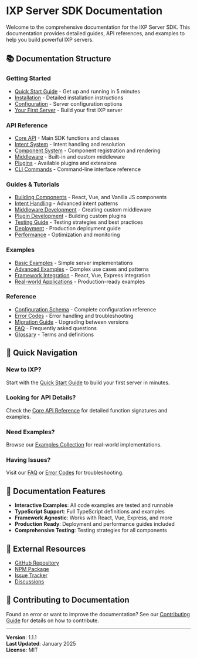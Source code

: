 # IXP Server SDK Documentation


Welcome to the comprehensive documentation for the IXP Server SDK. This documentation provides detailed guides, API references, and examples to help you build powerful IXP servers.

## 📚 Documentation Structure

### Getting Started
- [Quick Start Guide](./guides/quick-start.md) - Get up and running in 5 minutes
- [Installation](./guides/installation.md) - Detailed installation instructions
- [Configuration](./guides/configuration.md) - Server configuration options
- [Your First Server](./guides/first-server.md) - Build your first IXP server

### API Reference
- [Core API](./api/core.md) - Main SDK functions and classes
- [Intent System](./api/intents.md) - Intent handling and resolution
- [Component System](./api/components.md) - Component registration and rendering
- [Middleware](./api/middleware.md) - Built-in and custom middleware
- [Plugins](./api/plugins.md) - Available plugins and extensions
- [CLI Commands](./api/cli.md) - Command-line interface reference

### Guides & Tutorials
- [Building Components](./guides/components.md) - React, Vue, and Vanilla JS components
- [Intent Handling](./guides/intents.md) - Advanced intent patterns
- [Middleware Development](./guides/middleware.md) - Creating custom middleware
- [Plugin Development](./guides/plugins.md) - Building custom plugins
- [Testing Guide](./guides/testing.md) - Testing strategies and best practices
- [Deployment](./guides/deployment.md) - Production deployment guide
- [Performance](./guides/performance.md) - Optimization and monitoring

### Examples
- [Basic Examples](./examples/basic.md) - Simple server implementations
- [Advanced Examples](./examples/advanced.md) - Complex use cases and patterns
- [Framework Integration](./examples/frameworks.md) - React, Vue, Express integration
- [Real-world Applications](./examples/real-world.md) - Production-ready examples

### Reference
- [Configuration Schema](./reference/config-schema.md) - Complete configuration reference
- [Error Codes](./reference/error-codes.md) - Error handling and troubleshooting
- [Migration Guide](./reference/migration.md) - Upgrading between versions
- [FAQ](./reference/faq.md) - Frequently asked questions
- [Glossary](./reference/glossary.md) - Terms and definitions

## 🚀 Quick Navigation

### New to IXP?
Start with the [Quick Start Guide](./guides/quick-start.md) to build your first server in minutes.

### Looking for API Details?
Check the [Core API Reference](./api/core.md) for detailed function signatures and examples.

### Need Examples?
Browse our [Examples Collection](./examples/) for real-world implementations.

### Having Issues?
Visit our [FAQ](./reference/faq.md) or [Error Codes](./reference/error-codes.md) for troubleshooting.

## 📖 Documentation Features

- **Interactive Examples**: All code examples are tested and runnable
- **TypeScript Support**: Full TypeScript definitions and examples
- **Framework Agnostic**: Works with React, Vue, Express, and more
- **Production Ready**: Deployment and performance guides included
- **Comprehensive Testing**: Testing strategies for all components

## 🔗 External Resources

- [GitHub Repository](https://github.com/toopi-ai/ixp-server-sdk)
- [NPM Package](https://www.npmjs.com/package/ixp-server)
- [Issue Tracker](https://github.com/toopi-ai/ixp-server-sdk/issues)
- [Discussions](https://github.com/toopi-ai/ixp-server-sdk/discussions)

## 📝 Contributing to Documentation

Found an error or want to improve the documentation? See our [Contributing Guide](../CONTRIBUTING.md) for details on how to contribute.

---

**Version**: 1.1.1  
**Last Updated**: January 2025  
**License**: MIT